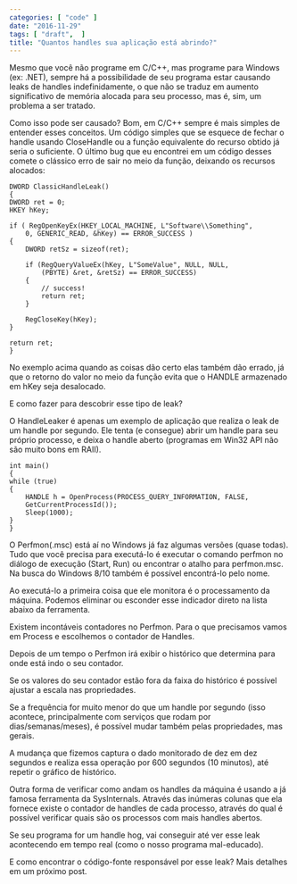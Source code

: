 ```yaml
---
categories: [ "code" ]
date: "2016-11-29"
tags: [ "draft",  ]
title: "Quantos handles sua aplicação está abrindo?"
---
```

Mesmo que você não programe em C/C++, mas programe para Windows (ex:
.NET), sempre há a possibilidade de seu programa estar causando leaks de
handles indefinidamente, o que não se traduz em aumento significativo
de memória alocada para seu processo, mas é, sim, um problema a ser
tratado.

Como isso pode ser causado? Bom, em C/C++ sempre é mais simples de
entender esses conceitos. Um código simples que se esquece de fechar o
handle usando CloseHandle ou a função equivalente do recurso obtido
já seria o suficiente. O último bug que eu encontrei em um código
desses comete o clássico erro de sair no meio da função, deixando os
recursos alocados:

    DWORD ClassicHandleLeak()
    {
	DWORD ret = 0;
	HKEY hKey;
    
	if ( RegOpenKeyEx(HKEY_LOCAL_MACHINE, L"Software\\Something", 
		0, GENERIC_READ, &hKey) == ERROR_SUCCESS )
	{
		DWORD retSz = sizeof(ret);
    
		if (RegQueryValueEx(hKey, L"SomeValue", NULL, NULL, 
			(PBYTE) &ret, &retSz) == ERROR_SUCCESS)
		{
			// success!
			return ret;
		}
    
		RegCloseKey(hKey);
	}
    
	return ret;
    }

No exemplo acima quando as coisas dão certo elas também dão errado,
já que o retorno do valor no meio da função evita que o HANDLE
armazenado em hKey seja desalocado.

E como fazer para descobrir esse tipo de leak?

O HandleLeaker é apenas um exemplo de aplicação que realiza o leak
de um handle por segundo. Ele tenta (e consegue) abrir um handle para
seu próprio processo, e deixa o handle aberto (programas em Win32 API
não são muito bons em RAII).

    int main()
    {
	while (true)
	{
		HANDLE h = OpenProcess(PROCESS_QUERY_INFORMATION, FALSE,
		GetCurrentProcessId());
		Sleep(1000);
	}
    }

O Perfmon(.msc) está aí no Windows já faz algumas versões (quase
todas). Tudo que você precisa para executá-lo é executar o comando
perfmon no diálogo de execução (Start, Run) ou encontrar o atalho para
perfmon.msc. Na busca do Windows 8/10 também é possível encontrá-lo
pelo nome.

Ao executá-lo a primeira coisa que ele monitora é o processamento da
máquina. Podemos eliminar ou esconder esse indicador direto na lista
abaixo da ferramenta.

Existem incontáveis contadores no Perfmon. Para o que precisamos vamos
em Process e escolhemos o contador de Handles.

Depois de um tempo o Perfmon irá exibir o histórico que determina para
onde está indo o seu contador.

Se os valores do seu contador estão fora da faixa do histórico é
possível ajustar a escala nas propriedades.

Se a frequência for muito menor do que um handle por segundo (isso
acontece, principalmente com serviços que rodam por dias/semanas/meses),
é possível mudar também pelas propriedades, mas gerais.

A mudança que fizemos captura o dado monitorado de dez em dez segundos
e realiza essa operação por 600 segundos (10 minutos), até repetir
o gráfico de histórico.

Outra forma de verificar como andam os handles da máquina é usando a já
famosa ferramenta da SysInternals. Através das inúmeras colunas que ela
fornece existe o contador de handles de cada processo, através do qual
é possível verificar quais são os processos com mais handles abertos.

Se seu programa for um handle hog, vai conseguir até ver esse leak
acontecendo em tempo real (como o nosso programa mal-educado).

E como encontrar o código-fonte responsável por esse leak? Mais detalhes
em um próximo post.
